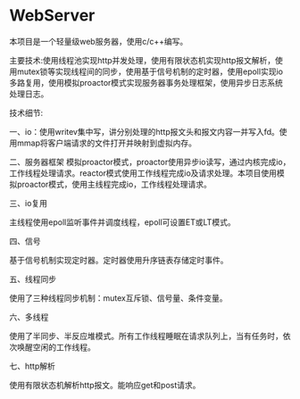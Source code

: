 # WebServer
本项目是一个轻量级web服务器，使用c/c++编写。

主要技术:使用线程池实现http并发处理，使用有限状态机实现http报文解析，使用mutex锁等实现线程间的同步，使用基于信号机制的定时器，使用epoll实现io多路复用，使用模拟proactor模式实现服务器事务处理框架，使用异步日志系统处理日志。

技术细节:

一、io：使用writev集中写，讲分别处理的http报文头和报文内容一并写入fd。使用mmap将客户端请求的文件打开并映射到虚拟内存。

二、服务器框架
模拟proactor模式，proactor使用异步io读写，通过内核完成io，工作线程处理请求。reactor模式使用工作线程完成io及请求处理。本项目使用模拟proactor模式，使用主线程完成io，工作线程处理请求。

三、io复用

主线程使用epoll监听事件并调度线程，epoll可设置ET或LT模式。

四、信号

基于信号机制实现定时器。定时器使用升序链表存储定时事件。

五、线程同步

使用了三种线程同步机制：mutex互斥锁、信号量、条件变量。

六、多线程

使用了半同步、半反应堆模式。所有工作线程睡眠在请求队列上，当有任务时，依次唤醒空闲的工作线程。

七、http解析

使用有限状态机解析http报文。能响应get和post请求。

